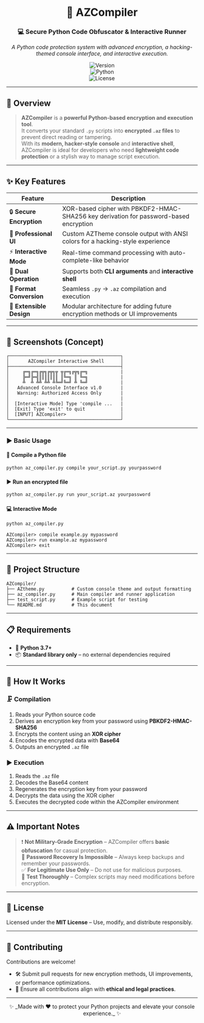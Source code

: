 <!-- AZCompiler README -->

<div align="center">

# 🔐 **AZCompiler**  
### 💻 Secure Python Code Obfuscator & Interactive Runner  

_A Python code protection system with advanced encryption, a hacking-themed console interface, and interactive execution._

![Version](https://img.shields.io/badge/Version-1.8.0-blue.svg)  
![Python](https://img.shields.io/badge/Python-3.7%2B-green.svg)  
![License](https://img.shields.io/badge/License-MIT-orange.svg)  

</div>

---

## 🌟 **Overview**

> **AZCompiler** is a **powerful Python-based encryption and execution tool**.  
> It converts your standard `.py` scripts into **encrypted `.az` files** to prevent direct reading or tampering.  
> With its **modern, hacker-style console** and **interactive shell**, AZCompiler is ideal for developers who need **lightweight code protection** or a stylish way to manage script execution.  

---

## ✨ **Key Features**

| Feature                | Description                                                                 |
|------------------------|-----------------------------------------------------------------------------|
| 🔒 **Secure Encryption**| XOR-based cipher with PBKDF2-HMAC-SHA256 key derivation for password-based encryption |
| 🎨 **Professional UI**  | Custom AZTheme console output with ANSI colors for a hacking-style experience |
| ⚡ **Interactive Mode** | Real-time command processing with auto-complete-like behavior                |
| 🚀 **Dual Operation**   | Supports both **CLI arguments** and **interactive shell**                    |
| 📁 **Format Conversion**| Seamless `.py` → `.az` compilation and execution                             |
| 🔧 **Extensible Design**| Modular architecture for adding future encryption methods or UI improvements  |

---

## 📸 **Screenshots (Concept)**

```
┌─────────────────────────────────────────┐
│       AZCompiler Interactive Shell      │
├─────────────────────────────────────────┤
│     ╔═╗╔═╗╔╦╗╔╦╗╦ ╦╔═╗╔╦╗╔═╗            |
│     ╠═╝╠═╣║║║║║║║ ║╚═╗ ║ ╚═╗            |
│     ╩  ╩ ╩╩ ╩╩ ╩╚═╝╚═╝ ╩ ╚═╝            |
│   Advanced Console Interface v1.0       |
│   Warning: Authorized Access Only       |
│                                         |
│  [Interactive Mode] Type 'compile ...   |
│  [Exit] Type 'exit' to quit             |
│  [INPUT] AZCompiler>                    │
└─────────────────────────────────────────┘
```

---

### ▶ **Basic Usage**

#### 🔧 **Compile a Python file**
```bash
python az_compiler.py compile your_script.py yourpassword
```

#### ▶ **Run an encrypted file**
```bash
python az_compiler.py run your_script.az yourpassword
```

#### 💻 **Interactive Mode**
```bash
python az_compiler.py
```
```
AZCompiler> compile example.py mypassword  
AZCompiler> run example.az mypassword  
AZCompiler> exit
```

---

## 📂 **Project Structure**
```text
AZCompiler/
├── AZtheme.py          # Custom console theme and output formatting
├── az_compiler.py      # Main compiler and runner application
├── test_script.py      # Example script for testing
└── README.md           # This document
```

---

## 📋 **Requirements**
- 🐍 **Python 3.7+**  
- 📦 **Standard library only** – no external dependencies required  

---

## 🔧 **How It Works**

### 🗜 **Compilation**
1. Reads your Python source code  
2. Derives an encryption key from your password using **PBKDF2-HMAC-SHA256**  
3. Encrypts the content using an **XOR cipher**  
4. Encodes the encrypted data with **Base64**  
5. Outputs an encrypted `.az` file  

### ▶ **Execution**
1. Reads the `.az` file  
2. Decodes the Base64 content  
3. Regenerates the encryption key from your password  
4. Decrypts the data using the XOR cipher  
5. Executes the decrypted code within the AZCompiler environment  

---

## ⚠️ **Important Notes**
> ❗ **Not Military-Grade Encryption** – AZCompiler offers **basic obfuscation** for casual protection.  
> 🔑 **Password Recovery Is Impossible** – Always keep backups and remember your passwords.  
> ✅ **For Legitimate Use Only** – Do not use for malicious purposes.  
> 🧪 **Test Thoroughly** – Complex scripts may need modifications before encryption.  

---

## 📄 **License**
Licensed under the **MIT License** – Use, modify, and distribute responsibly.  

---

## 🤝 **Contributing**
Contributions are welcome!  
- 🛠 Submit pull requests for new encryption methods, UI improvements, or performance optimizations.  
- 🌱 Ensure all contributions align with **ethical and legal practices**.  

---

<div align="center">
✨ _Made with ❤️ to protect your Python projects and elevate your console experience._ ✨  
</div>
